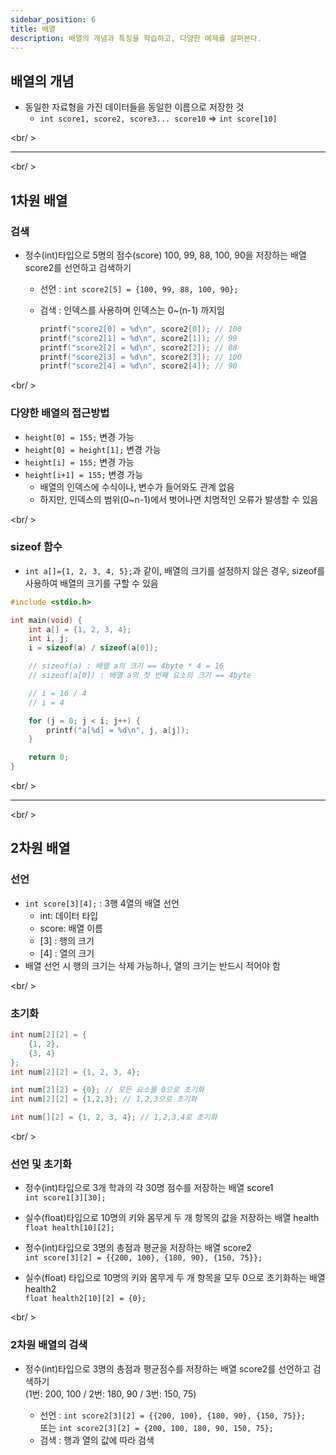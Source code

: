 ```yaml
---
sidebar_position: 6
title: 배열
description: 배열의 개념과 특징을 학습하고, 다양한 예제를 살펴본다.
---
```


## 배열의 개념

- 동일한 자료형을 가진 데이터들을 동일한 이름으로 저장한 것
  - `int score1, score2, score3... score10` => `int score[10]`

<br/ >

---

<br/ >

## 1차원 배열

### 검색

- 정수(int)타입으로 5명의 점수(score) 100, 99, 88, 100, 90을 저장하는 배열 score2를 선언하고 검색하기

  - 선언 : `int score2[5] = {100, 99, 88, 100, 90};`

  - 검색 : 인덱스를 사용하며 인덱스는 0~(n-1) 까지임

    ```c
    printf("score2[0] = %d\n", score2[0]); // 100
    printf("score2[1] = %d\n", score2[1]); // 99
    printf("score2[2] = %d\n", score2[2]); // 88
    printf("score2[3] = %d\n", score2[3]); // 100
    printf("score2[4] = %d\n", score2[4]); // 90
    ```

<br/ >

### 다양한 배열의 접근방법

- `height[0] = 155;` 변경 가능
- `height[0] = height[1];` 변경 가능
- `height[i] = 155;` 변경 가능
- `height[i+1] = 155;` 변경 가능
  - 배열의 인덱스에 수식이나, 변수가 들어와도 관계 없음
  - 하지만, 인덱스의 범위(0~n-1)에서 벗어나면 치명적인 오류가 발생할 수 있음

<br/ >

### sizeof 함수

- `int a[]={1, 2, 3, 4, 5};`과 같이, 배열의 크기를 설정하지 않은 경우, sizeof를 사용하여 배열의 크기를 구할 수 있음

```c
#include <stdio.h>

int main(void) {
    int a[] = {1, 2, 3, 4};
    int i, j;
    i = sizeof(a) / sizeof(a[0]);

    // sizeof(a) : 배열 a의 크기 == 4byte * 4 = 16
    // sizeof(a[0]) : 배열 a의 첫 번째 요소의 크기 == 4byte

    // i = 16 / 4
    // i = 4

    for (j = 0; j < i; j++) {
        printf("a[%d] = %d\n", j, a[j]);
    }

    return 0;
}
```

<br/ >

---

<br/ >

## 2차원 배열

### 선언

- `int score[3][4];` : 3행 4열의 배열 선언
  - int: 데이터 타입
  - score: 배열 이름
  - [3] : 행의 크기
  - [4] : 열의 크기
- 배열 선언 시 행의 크기는 삭제 가능하나, 열의 크기는 반드시 적어야 함

<br/ >

### 초기화

```c
int num[2][2] = {
    {1, 2},
    {3, 4}
};
int num[2][2] = {1, 2, 3, 4};

int num[2][2] = {0}; // 모든 요소를 0으로 초기화
int num[2][2] = {1,2,3}; // 1,2,3으로 초기화

int num[][2] = {1, 2, 3, 4}; // 1,2,3,4로 초기화
```

<br/ >

### 선언 및 초기화

- 정수(int)타입으로 3개 학과의 각 30명 점수를 저장하는 배열 score1  
  `int score1[3][30];`

- 실수(float)타입으로 10명의 키와 몸무게 두 개 항목의 값을 저장하는 배열 health  
  `float health[10][2];`

- 정수(int)타입으로 3명의 총점과 평균을 저장하는 배열 score2  
  `int score[3][2] = {{200, 100}, {180, 90}, {150, 75}};`

- 실수(float) 타입으로 10명의 키와 몸무게 두 개 항목을 모두 0으로 초기화하는 배열 health2  
  `float health2[10][2] = {0};`

<br/ >

### 2차원 배열의 검색

- 정수(int)타입으로 3명의 총점과 평균점수를 저장하는 배열 score2를 선언하고 검색하기  
  (1번: 200, 100 / 2번: 180, 90 / 3번: 150, 75)

  - 선언 : `int score2[3][2] = {{200, 100}, {180, 90}, {150, 75}};`  
    또는 `int score2[3][2] = {200, 100, 180, 90, 150, 75};`
  - 검색 : 행과 열의 값에 따라 검색
